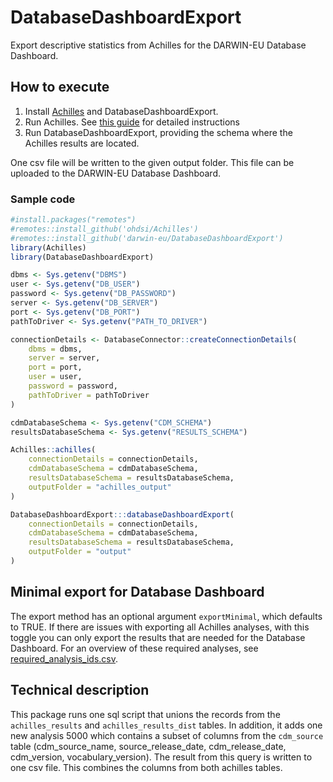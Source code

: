 # DatabaseDashboardExport
Export descriptive statistics from Achilles for the DARWIN-EU Database Dashboard.

## How to execute
1. Install [Achilles](https://github.com/OHDSI/Achilles) and DatabaseDashboardExport.
2. Run Achilles. See [this guide](https://ohdsi.github.io/Achilles/articles/RunningAchilles.html) for detailed instructions
3. Run DatabaseDashboardExport, providing the schema where the Achilles results are located.

One csv file will be written to the given output folder. This file can be uploaded to the DARWIN-EU Database Dashboard.

### Sample code
```R
#install.packages("remotes")
#remotes::install_github('ohdsi/Achilles')
#remotes::install_github('darwin-eu/DatabaseDashboardExport')
library(Achilles)
library(DatabaseDashboardExport)

dbms <- Sys.getenv("DBMS")
user <- Sys.getenv("DB_USER")
password <- Sys.getenv("DB_PASSWORD")
server <- Sys.getenv("DB_SERVER")
port <- Sys.getenv("DB_PORT")
pathToDriver <- Sys.getenv("PATH_TO_DRIVER")

connectionDetails <- DatabaseConnector::createConnectionDetails(
    dbms = dbms,
    server = server,
    port = port,
    user = user,
    password = password,
    pathToDriver = pathToDriver
)

cdmDatabaseSchema <- Sys.getenv("CDM_SCHEMA")
resultsDatabaseSchema <- Sys.getenv("RESULTS_SCHEMA")

Achilles::achilles(
    connectionDetails = connectionDetails, 
    cdmDatabaseSchema = cdmDatabaseSchema, 
    resultsDatabaseSchema = resultsDatabaseSchema, 
    outputFolder = "achilles_output"
)

DatabaseDashboardExport:::databaseDashboardExport(
    connectionDetails = connectionDetails,
    cdmDatabaseSchema = cdmDatabaseSchema,
    resultsDatabaseSchema = resultsDatabaseSchema,
    outputFolder = "output"
)
```

## Minimal export for Database Dashboard
The export method has an optional argument `exportMinimal`, which defaults to TRUE.
If there are issues with exporting all Achilles analyses, with this toggle you can only export the results that are needed for the Database Dashboard.
For an overview of these required analyses, see [required_analysis_ids.csv](inst/csv/required_analysis_ids.csv).

## Technical description
This package runs one sql script that unions the records from the `achilles_results` and `achilles_results_dist` tables.
In addition, it adds one new analysis 5000 which contains a subset of columns from the `cdm_source` table 
(cdm_source_name, source_release_date, cdm_release_date, cdm_version, vocabulary_version).
The result from this query is written to one csv file. This combines the columns from both achilles tables.